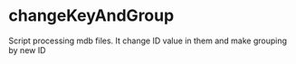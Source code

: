 # changeKeyAndGroup
 Script processing mdb files. It change ID value in them and make grouping by new ID 
